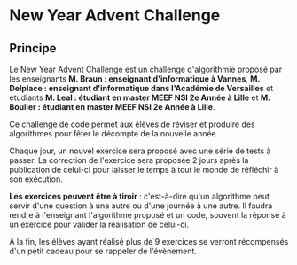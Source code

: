 # New Year Advent Challenge

## Principe

Le New Year Advent Challenge est un challenge d'algorithmie proposé par les enseignants **M. Braun : enseignant d'informatique à Vannes**, **M. Delplace : enseignant d'informatique dans l'Académie de Versailles** et étudiants **M. Leal : étudiant en master MEEF NSI 2e Année à Lille** et **M. Boulier : étudiant en master MEEF NSI 2e Année à Lille**.

Ce challenge de code permet aux élèves de réviser et produire des algorithmes pour fêter le décompte de la nouvelle année.

Chaque jour, un nouvel exercice sera proposé avec une série de tests à passer. La correction de l'exercice sera proposée 2 jours après la publication de celui-ci pour laisser le temps à tout le monde de réfléchir à son exécution.

**Les exercices peuvent être à tiroir** : c'est-à-dire qu'un algorithme peut servir d'une question à une autre ou d'une journée à une autre.
Il faudra rendre à l'enseignant l'algorithme proposé et un code, souvent la réponse à un exercice pour valider la réalisation de celui-ci.

À la fin, les élèves ayant réalisé plus de 9 exercices se verront récompensés d'un petit cadeau pour se rappeler de l'évènement.
